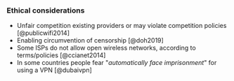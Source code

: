 ### Ethical considerations

- Unfair competition existing providers or may violate competition policies [@publicwifi2014]
- Enabling circumvention of censorship [@doh2019]
- Some ISPs do not allow open wireless networks, according to terms/policies [@ccianet2014]
- In some countries people fear "*automatically face imprisonment*" for using a VPN [@dubaivpn]


